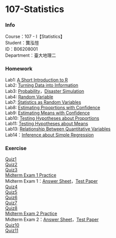 # 107-Statistics
### Info    
Course：107 - I【Statistics】    
Student：龔泓愷   
ID：B06208001    
Department：臺大地理二    
### Homework
Lab1: [A Short Introduction to R](https://bourbon0212.github.io/107-Statistics/Lab1/Lab1.html)    
Lab2: [Turning Data into Information](https://bourbon0212.github.io/107-Statistics/Lab2/Lab2.html)    
Lab3: [Probability](https://bourbon0212.github.io/107-Statistics/Lab3/Probability.html)，[Disaster Simulation](https://bourbon0212.github.io/107-Statistics/Lab3/Disaster_simulation.html)     
Lab4: [Random Variable](https://bourbon0212.github.io/107-Statistics/Lab4/Random_Variable.html)   
Lab7: [Statistics as Random Variables](https://bourbon0212.github.io/107-Statistics/Lab7/Statistics_as_Random_Variables.html)   
Lab8: [Estimating Prpoprtions with Confidence](https://bourbon0212.github.io/107-Statistics/Lab8/Estimating_Proportions_with_Confidence.html)    
Lab9: [Estimating Means with Confidence](https://bourbon0212.github.io/107-Statistics/Lab9/Estimating_Means_with_Confidence.html)        
Lab10: [Testing Hypotheses about Proportions](https://bourbon0212.github.io/107-Statistics/Lab10/Testing_Hypotheses_about_Proportions.html)   
Lab11: [Testing Hypotheses about Means](https://bourbon0212.github.io/107-Statistics/Lab11/Testing_Hypotheses_about_Means.html)     
Lab13: [Relationship Between Quantitative Variables](https://bourbon0212.github.io/107-Statistics/Lab13/Relationship_Between_Quantitative_Variables.html)    
Lab14：[Inference about Simple Regression](https://bourbon0212.github.io/107-Statistics/Lab14/Inference_about_Simple_Regression.html)    
### Exercise
[Quiz1](https://bourbon0212.github.io/107-Statistics/Lab2/Quiz1.html)     
[Quiz2](https://bourbon0212.github.io/107-Statistics/Lab3/Quiz2.html)   
[Quiz3](https://bourbon0212.github.io/107-Statistics/Lab4/Quiz3.html)   
[Midterm Exam 1 Practice](https://bourbon0212.github.io/107-Statistics/Midterm1/2017_Midterm_Exam_Practice.html)    
Midterm Exam 1：[Answer Sheet](https://bourbon0212.github.io/107-Statistics/Midterm1/2018Midterm1.html)，[Test Paper](https://ceiba.ntu.edu.tw/course/aa5cdc/content/統計學及實習考試一.pdf)   
[Quiz4](https://bourbon0212.github.io/107-Statistics/Lab7/Quiz4.html)      
[Quiz5](https://bourbon0212.github.io/107-Statistics/Lab8/Quiz5.html)      
[Quiz6](https://bourbon0212.github.io/107-Statistics/Lab9/Quiz6.html)      
[Quiz7](https://bourbon0212.github.io/107-Statistics/Lab10/Quiz7.html)       
[Quiz8](https://bourbon0212.github.io/107-Statistics/Lab11/Quiz8.html)       
[Midterm Exam 2 Practice](https://bourbon0212.github.io/107-Statistics/Midterm2/2017_Midterm2_Practice.html)      
Midterm Exam 2：[Answer Sheet](https://bourbon0212.github.io/107-Statistics/Midterm2/2018Midterm2.html)，[Test Paper](https://ceiba.ntu.edu.tw/course/aa5cdc/content/統計學及實習考試二.pdf)   
[Quiz10](https://bourbon0212.github.io/107-Statistics/Lab13/Quiz10.html)    
[Quiz11](https://bourbon0212.github.io/107-Statistics/Lab14/Quiz11.html)    
